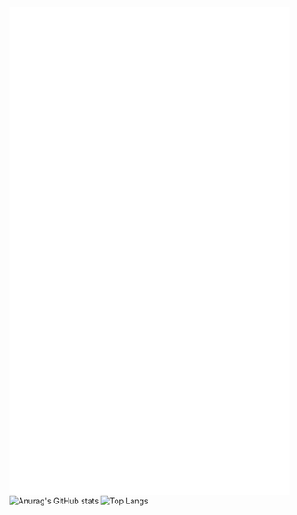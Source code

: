 ![Metrics](/github-metrics.svg)
![Anurag's GitHub stats](https://github-readme-stats.vercel.app/api?username=HangLifeChen)
![Top Langs](https://github-readme-stats.vercel.app/api/top-langs/?username=HangLifeChen)

